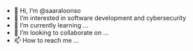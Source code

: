 - 👋 Hi, I’m @saaraloonso
- 👀 I’m interested in software development and cybersecurity
- 🌱 I’m currently learning ...
- 💞️ I’m looking to collaborate on ...
- 📫 How to reach me ...

<!---
saaraloonso/saaraloonso is a ✨ special ✨ repository because its `README.md` (this file) appears on your GitHub profile.
You can click the Preview link to take a look at your changes.
--->
